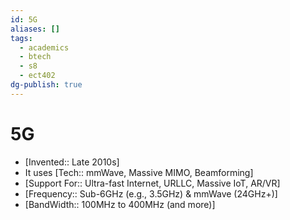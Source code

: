 ```yaml
---
id: 5G
aliases: []
tags:
  - academics
  - btech
  - s8
  - ect402
dg-publish: true
---
```

# 5G
- [Invented:: Late 2010s]
- It uses [Tech:: mmWave, Massive MIMO, Beamforming]
- [Support For:: Ultra-fast Internet, URLLC, Massive IoT, AR/VR]
- [Frequency:: Sub-6GHz (e.g., 3.5GHz) & mmWave (24GHz+)]
- [BandWidth:: 100MHz to 400MHz (and more)]